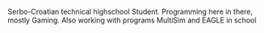 Serbo-Croatian technical highschool Student. 
Programming here in there, mostly Gaming. 
Also working with programs MultiSim and EAGLE in school

<!---
SlavicChip/SlavicChip is a ✨ special ✨ repository because its `README.md` (this file) appears on your GitHub profile.
You can click the Preview link to take a look at your changes.
--->
